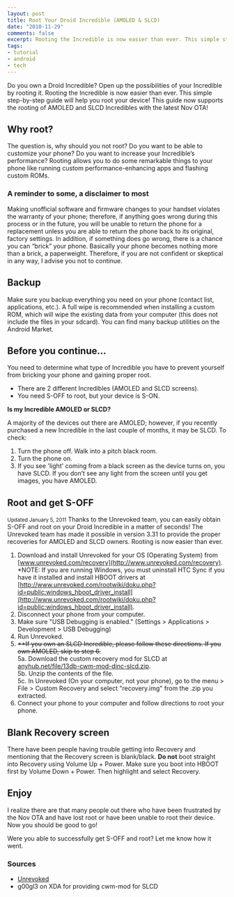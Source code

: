```yaml
---
layout: post
title: Root Your Droid Incredible (AMOLED & SLCD)
date: "2010-11-29"
comments: false
excerpt: Rooting the Incredible is now easier than ever. This simple step-by-step guide will help you root your device! This guide now supports the rooting of AMOLED and SLCD Incredibles with the latest Nov OTA!
tags:
- tutorial
- android
- tech
---
```


Do you own a Droid Incredible? Open up the possibilities of your Incredible by rooting it. Rooting the Incredible is now easier than ever. This simple step-by-step guide will help you root your device! This guide now supports the rooting of AMOLED and SLCD Incredibles with the latest Nov OTA!

## Why root?

The question is, why should you not root? Do you want to be able to customize your phone? Do you want to increase your Incredible’s performance? Rooting allows you to do some remarkable things to your phone like running custom performance-enhancing apps and flashing custom ROMs.

### A reminder to some, a disclaimer to most

Making unofficial software and firmware changes to your handset violates the warranty of your phone; therefore, if anything goes wrong during this process or in the future, you will be unable to return the phone for a replacement unless you are able to return the phone back to its original, factory settings. In addition, if something does go wrong, there is a chance you can “brick” your phone. Basically your phone becomes nothing more than a brick, a paperweight. Therefore, if you are not confident or skeptical in any way, I advise you not to continue.

## Backup

Make sure you backup everything you need on your phone (contact list, applications, etc.). A full wipe is recommended when installing a custom ROM, which will wipe the existing data from your computer (this does not include the files in your sdcard). You can find many backup utilities on the Android Market.

## Before you continue...

You need to determine what type of Incredible you have to prevent yourself from bricking your phone and gaining proper root.

* There are 2 different Incredibles (AMOLED and SLCD screens).
* You need S-OFF to root, but your device is S-ON.

**Is my Incredible AMOLED or SLCD?**

A majority of the devices out there are AMOLED; however, if you recently purchased a new Incredible in the last couple of months, it may be SLCD. To check:

1.  Turn the phone off. Walk into a pitch black room.
2.  Turn the phone on.
3.  If you see 'light' coming from a black screen as the device turns on, you have SLCD. If you don’t see any light from the screen until you get images, you have AMOLED.

## Root and get S-OFF

<small>Updated January 5, 2011</small> Thanks to the Unrevoked team, you can easily obtain S-OFF and root on your Droid Incredible in a matter of seconds! The Unrevoked team has made it possible in version 3.31 to provide the proper recoveries for AMOLED and SLCD owners. Rooting is now easier than ever.

1.  Download and install Unrevoked for your OS (Operating System) from [www.unrevoked.com/recovery](http://www.unrevoked.com/recovery). \*NOTE: If you are running Windows, you must uninstall HTC Sync if you have it installed and install HBOOT drivers at [http://www.unrevoked.com/rootwiki/doku.php?id=public:windows_hboot_driver_install](http://www.unrevoked.com/rootwiki/doku.php?id=public:windows_hboot_driver_install).
2.  Disconnect your phone from your computer.
3.  Make sure "USB Debugging is enabled." (Settings &gt; Applications &gt; Development &gt; USB Debugging)
4.  Run Unrevoked.
5.  <span style="text-decoration: line-through;">**If you own an SLCD Incredible, please follow these directions. If you own AMOLED, skip to step 6.</span>  
5a. Download the custom recovery mod for SLCD at [anyhub.net/file/13db-cwm-mod-dinc-slcd.zip](http://anyhub.net/file/13db-cwm-mod-dinc-slcd.zip).  
5b. Unzip the contents of the file.  
5c. In Unrevoked (On your computer, not your phone), go to the menu &gt; File &gt; Custom Recovery and select "recovery.img" from the .zip you extracted.
6.  Connect your phone to your computer and follow directions to root your phone.

## Blank Recovery screen

There have been people having trouble getting into Recovery and mentioning that the Recovery screen is blank/black. **Do not** boot straight into Recovery using Volume Up + Power. Make sure you boot into HBOOT first by Volume Down + Power. Then highlight and select Recovery.

## Enjoy

I realize there are that many people out there who have been frustrated by the Nov OTA and have lost root or have been unable to root their device. Now you should be good to go!

Were you able to successfully get S-OFF and root? Let me know how it went.

### Sources

* [Unrevoked](http://www.unrevoked.com)
* g00gl3 on XDA for providing cwm-mod for SLCD